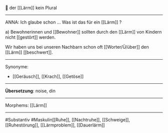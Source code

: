 🔵 der [[Lärm]]
kein Plural

---
ANNA: Ich glaube schon … Was ist das für ein [[Lärm]] ?  

a) Bewohnerinnen und [[Bewohner]] sollten durch den [[Lärm]] von Kindern nicht [[gestört]] werden.  

Wir haben uns bei unseren Nachbarn schon oft [[Worter/Ü/über]] den [[Lärm]] [[beschwert]]. 

---
Synonyme:
- [[Geräusch]], [[Krach]], [[Getöse]]

---
**Übersetzung**: noise, din

---

Morphems:
[[Lärm]]

---
#Substantiv #Maskulin[[Ruhe]], [[Nachtruhe]], [[Schweige]], [[Ruhestörung]], [[Lärmproblem]], [[Dauerlärm]]
